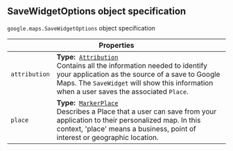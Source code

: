 <h2 id="SaveWidgetOptions"> SaveWidgetOptions object specification </h2><p>
<code><span itemprop="path">google.maps</span>.<span itemprop="name">SaveWidgetOptions</span></code>
object specification
</p><div class="devsite-table-wrapper"><table class="properties responsive" summary="record SaveWidgetOptions - Properties">
<thead>
<tr><th colspan="2">Properties</th>
</tr></thead>
<tbody>
<tr>
<td><code><span>attribution</span></code></td>
<td><div><strong>Type:</strong>&nbsp; <code><a href="https://github.com/amenadiel/google-maps-documentation/blob/master/docs/Attribution.md">Attribution</a></code></div>
<div class="desc">Contains all the information needed to identify your application as the source of a save to Google Maps. The <code>SaveWidget</code> will show this information when a user saves the associated <code>Place</code>.</div></td>
</tr>
<tr>
<td><code><span>place</span></code></td>
<td><div><strong>Type:</strong>&nbsp; <code><a href="https://github.com/amenadiel/google-maps-documentation/blob/master/docs/MarkerPlace.md">MarkerPlace</a></code></div>
<div class="desc">Describes a Place that a user can save from your application to their personalized map. In this context, 'place' means a business, point of interest or geographic location.</div></td>
</tr>
</tbody>
</table></div>